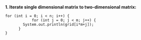 **1. Iterate single dimensional matrix to two-dimensional matrix:**

    for (int i = 0; i < n; i++) {
    			for (int j = 0; j < m; j++) {
            System.out.println(grid[i*m+j]);
          }
    }
